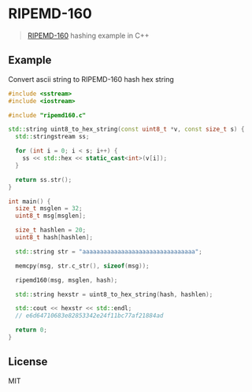 # RIPEMD-160

> [RIPEMD-160](https://en.bitcoin.it/wiki/RIPEMD-160) hashing example in C++

## Example

Convert ascii string to RIPEMD-160 hash hex string

```cpp
#include <sstream>
#include <iostream>

#include "ripemd160.c"

std::string uint8_to_hex_string(const uint8_t *v, const size_t s) {
  std::stringstream ss;

  for (int i = 0; i < s; i++) {
    ss << std::hex << static_cast<int>(v[i]);
  }

  return ss.str();
}

int main() {
  size_t msglen = 32;
  uint8_t msg[msglen];

  size_t hashlen = 20;
  uint8_t hash[hashlen];

  std::string str = "aaaaaaaaaaaaaaaaaaaaaaaaaaaaaaaa";

  memcpy(msg, str.c_str(), sizeof(msg));

  ripemd160(msg, msglen, hash);

  std::string hexstr = uint8_to_hex_string(hash, hashlen);

  std::cout << hexstr << std::endl;
  // e6d64710683e82853342e24f11bc77af21884ad

  return 0;
}
```

## License

MIT
